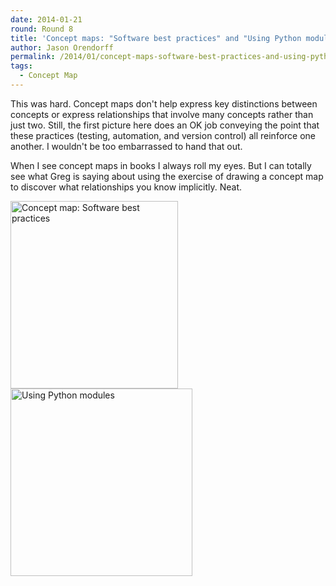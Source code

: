 ```yaml
---
date: 2014-01-21
round: Round 8
title: 'Concept maps: "Software best practices" and "Using Python modules"'
author: Jason Orendorff
permalink: /2014/01/concept-maps-software-best-practices-and-using-python-modules/
tags:
  - Concept Map
---
```

This was hard. Concept maps don't help express key distinctions between concepts or express relationships that involve many concepts rather than just two. Still, the first picture here does an OK job conveying the point that these practices (testing, automation, and version control) all reinforce one another. I wouldn't be too embarrassed to hand that out.

When I see concept maps in books I always roll my eyes. But I can totally see what Greg is saying about using the exercise of drawing a concept map to discover what relationships you know implicitly. Neat.

<div>
  <a href="http://files.software-carpentry.org/training-course/2014/01/Photo-on-1-21-14-at-2.11-PM.jpg"><img class="alignnone size-medium wp-image-5547" alt="Concept map: Software best practices" src="http://teaching.software-carpentry.org/wp-content/uploads/2014/01/Photo-on-1-21-14-at-2.11-PM-268x300.jpg" width="268" height="300" /></a>
</div>

<div>
  <a href="http://files.software-carpentry.org/training-course/2014/01/Photo-on-1-21-14-at-2.13-PM.jpg"><img class="alignnone size-medium wp-image-5548" alt="Using Python modules" src="http://teaching.software-carpentry.org/wp-content/uploads/2014/01/Photo-on-1-21-14-at-2.13-PM-291x300.jpg" width="291" height="300" /></a>
</div>
